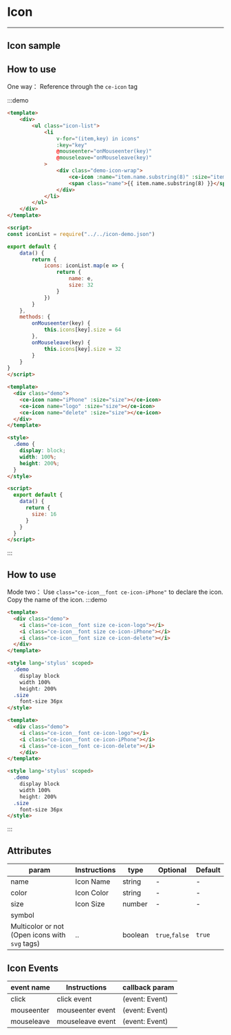 # Icon

<!-- {.md} -->

---

<!-- {.md} -->

## Icon sample

<!-- {.md} -->

<ce-icon-demo-en></ce-icon-demo-en>

## How to use

<!-- {.md} -->

One way：<!-- {.md} -->
Reference through the <!-- {.md} --> `ce-icon` tag

:::demo

```html
<template>
	<div>
		<ul class="icon-list">
			<li
				v-for="(item,key) in icons"
				:key="key"
				@mouseenter="onMouseenter(key)"
				@mouseleave="onMouseleave(key)"
			>
				<div class="demo-icon-wrap">
					<ce-icon :name="item.name.substring(8)" :size="item.size"></ce-icon>
					<span class="name">{{ item.name.substring(8) }}</span>
				</div>
			</li>
		</ul>
	</div>
</template>

<script>
const iconList = require("../../icon-demo.json")

export default {
	data() {
		return {
			icons: iconList.map(e => {
				return {
					name: e,
					size: 32
				}
			})
		}
	},
	methods: {
		onMouseenter(key) {
			this.icons[key].size = 64
		},
		onMouseleave(key) {
			this.icons[key].size = 32
		}
	}
}
</script>
```

```html
<template>
  <div class="demo">
    <ce-icon name="iPhone" :size="size"></ce-icon>
    <ce-icon name="logo" :size="size"></ce-icon>
    <ce-icon name="delete" :size="size"></ce-icon>
  </div>
</template>

<style>
  .demo {
    display: block;
    width: 100%;
    height: 200%;
  }
</style>

<script>
  export default {
    data() {
      return {
        size: 16
      }
    }
  }
</script>
```

:::

## How to use

<!-- {.md} -->

Mode two：<!-- {.md} -->
Use <!-- {.md} -->`class="ce-icon__font ce-icon-iPhone"` to declare the icon. Copy the name of the icon.
:::demo

```html
<template>
  <div class="demo">
    <i class="ce-icon__font size ce-icon-logo"></i>
    <i class="ce-icon__font size ce-icon-iPhone"></i>
    <i class="ce-icon__font size ce-icon-delete"></i>
  </div>
</template>

<style lang='stylus' scoped>
  .demo
    display block
    width 100%
    height: 200%
  .size
    font-size 36px
</style>
```

```html
<template>
  <div class="demo">
    <i class="ce-icon__font ce-icon-logo"></i>
    <i class="ce-icon__font ce-icon-iPhone"></i>
    <i class="ce-icon__font ce-icon-delete"></i>
    </div>
</template>

<style lang='stylus' scoped>
  .demo
    display block
    width 100%
    height: 200%
  .size
    font-size 36px
</style>
```

:::

## Attributes

<!-- {.md} -->

| param                                          | Instructions | type    | Optional       | Default |
| ---------------------------------------------- | ------------ | ------- | -------------- | ------- |
| name                                           | Icon Name    | string  | -              | -       |
| color                                          | Icon Color   | string  | -              | -       |
| size                                           | Icon Size    | number  | -              | -       |
| symbol                                         |
| Multicolor or not (Open icons with `svg` tags) | ..           | boolean | `true`,`false` | `true`  |

## Icon Events

<!-- {.md} -->

| event name | Instructions     | callback param |
| ---------- | ---------------- | -------------- |
| click      | click event      | (event: Event) |
| mouseenter | mouseenter event | (event: Event) |
| mouseleave | mouseleave event | (event: Event) |
